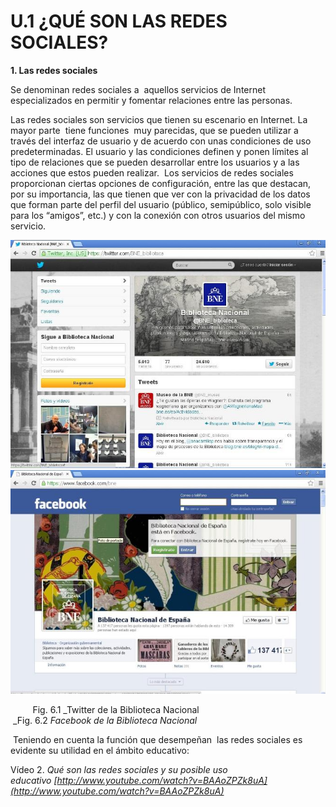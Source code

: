 # U.1 ¿QUÉ SON LAS REDES SOCIALES?

**1\. Las redes sociales**

Se denominan redes sociales a  aquellos servicios de Internet especializados en permitir y fomentar relaciones entre las personas.

Las redes sociales son servicios que tienen su escenario en Internet. La mayor parte  tiene funciones  muy parecidas, que se pueden utilizar a través del interfaz de usuario y de acuerdo con unas condiciones de uso predeterminadas. El usuario y las condiciones definen y ponen límites al tipo de relaciones que se pueden desarrollar entre los usuarios y a las acciones que estos pueden realizar.  Los servicios de redes sociales proporcionan ciertas opciones de configuración, entre las que destacan, por su importancia, las que tienen que ver con la privacidad de los datos que forman parte del perfil del usuario (público, semipúblico, solo visible para los “amigos”, etc.) y con la conexión con otros usuarios del mismo servicio.


![Twitter de la Biblioteca Nacional](img/twitterBN.JPG "Twitter de la Biblioteca Nacional")![Facebook de la Biblioteca Nacional](img/facebooBN.JPG "Facebook de la Biblioteca Nacional")


         Fig. 6.1 _Twitter de la Biblioteca Nacional                                                  _Fig. 6.2 _Facebook de la Biblioteca Nacional_

 Teniendo en cuenta la función que desempeñan  las redes sociales es evidente su utilidad en el ámbito educativo:

Vídeo 2. _Qué son las redes sociales y su posible uso educativo [http://www.youtube.com/watch?v=BAAoZPZk8uA](http://www.youtube.com/watch?v=BAAoZPZk8uA)_

